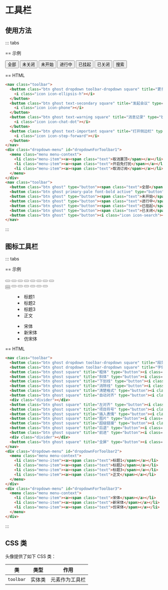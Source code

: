 # 工具栏

## 使用方法

::: tabs

== 示例

<Example class="col gap-2">
  <nav class="toolbar">
    <button class="btn ghost" type="button"><span class="text">全部</span></button>
    <button class="btn primary-pale font-bold" type="button"><span class="text">未关闭</span></button>
    <button class="btn ghost" type="button"><span class="text">未开始</span></button>
    <button class="btn ghost" type="button"><span class="text">进行中</span></button>
    <button class="btn ghost" type="button"><span class="text">已挂起</span></button>
    <button class="btn ghost" type="button"><span class="text">已关闭</span></button>
    <button class="btn ghost" type="button"><i class="icon icon-search"></i><span class="text">搜索</span></button>
  </nav>
</Example>

== HTML

```html
<nav class="toolbar">
  <button class="btn ghost dropdown toolbar-dropdown square" title="更多" type="button" data-toggle="dropdown" href="#dropdownForToolbar1">
    <i class="icon icon-ellipsis-h"></i>
  </button>
  <button class="btn ghost text-secondary square" title="发起会议" type="button">
    <i class="icon icon-phone"></i>
  </button>
  <button class="btn ghost text-warning square" title="消息记录" type="button">
    <i class="icon icon-chat-dot"></i>
  </button>
  <button class="btn ghost text-important square" title="打开侧边栏" type="button">
    <i class="icon icon-step-forward"></i>
  </button>
</nav>
<div class="dropdown-menu" id="dropdownForToolbar1">
  <menu class="menu menu-context">
    <li class="menu-item"><a><span class="text">取消置顶</span></a></li>
    <li class="menu-item"><a><span class="text">开启免打扰</span></a></li>
    <li class="menu-item"><a><span class="text">取消订阅</span></a></li>
  </menu>
</div>
<nav class="toolbar">
  <button class="btn ghost" type="button"><span class="text">全部</span></button>
  <button class="btn ghost primary-pale font-bold active" type="button"><span class="text">未关闭</span></button>
  <button class="btn ghost" type="button"><span class="text">未开始</span></button>
  <button class="btn ghost" type="button"><span class="text">进行中</span></button>
  <button class="btn ghost" type="button"><span class="text">已挂起</span></button>
  <button class="btn ghost" type="button"><span class="text">已关闭</span></button>
  <button class="btn ghost" type="button"><i class="icon icon-search"></i><span class="text">搜索</span></button>
</nav>
```

:::

## 图标工具栏

::: tabs

== 示例

<Example>
  <nav class="toolbar">
    <button class="btn ghost dropdown toolbar-dropdown square" title="段落" type="button" data-toggle="dropdown" href="#dropdownForToolbar2"><i class="icon icon-header"></i><span class="caret-down"></span></button>
    <button class="btn ghost dropdown toolbar-dropdown square" title="字体" type="button" data-toggle="dropdown" href="#dropdownForToolbar3"><i class="icon icon-font"></i><span class="caret-down"></span></button>
    <button class="btn ghost square" title="粗体" type="button"><i class="icon icon-bold"></i></button>
    <button class="btn ghost square" title="斜体" type="button"><i class="icon icon-italic"></i></button>
    <button class="btn ghost square" title="下划线" type="button"><i class="icon icon-underline"></i></button>
    <button class="btn ghost square" title="消除线" type="button"><i class="icon icon-strikethrough"></i></button>
    <button class="btn ghost square" title="清楚格式" type="button"><i class="icon icon-eraser"></i></button>
    <button class="btn ghost square" title="自动对齐" type="button"><i class="icon icon-align-justify"></i></button>
    <div class="divider"></div>
    <button class="btn ghost square" title="左对齐" type="button"><i class="icon icon-align-left"></i></button>
    <button class="btn ghost square" title="项目符号" type="button"><i class="icon icon-list"></i></button>
    <button class="btn ghost square" title="插入表情" type="button"><i class="icon icon-smile"></i></button>
    <button class="btn ghost square" title="图片" type="button"><i class="icon icon-picture"></i></button>
    <button class="btn ghost square" title="超级链接" type="button"><i class="icon icon-link"></i></button>
    <button class="btn ghost square" title="后退" type="button"><i class="icon icon-reply"></i></button>
    <button class="btn ghost square" title="前进" type="button"><i class="icon icon-share-alt"></i></button>
    <div class="divider"></div>
    <button class="btn ghost square" title="全屏" type="button"><i class="icon icon-resize"></i></button>
  </nav>
  <div class="dropdown-menu" id="dropdownForToolbar2">
    <menu class="menu menu-context">
      <li class="menu-item"><a><span class="text">标题1</span></a></li>
      <li class="menu-item"><a><span class="text">标题2</span></a></li>
      <li class="menu-item"><a><span class="text">标题3</span></a></li>
      <li class="menu-item"><a><span class="text">正文</span></a></li>
    </menu>
  </div>
  <div class="dropdown-menu" id="dropdownForToolbar3">
    <menu class="menu menu-context">
      <li class="menu-item"><a><span class="text">宋体</span></a></li>
      <li class="menu-item"><a><span class="text">新宋体</span></a></li>
      <li class="menu-item"><a><span class="text">仿宋体</span></a></li>
    </menu>
  </div>
</Example>

== HTML

```html
<nav class="toolbar">
  <button class="btn ghost dropdown toolbar-dropdown square" title="段落" type="button" data-toggle="dropdown" href="#dropdownForToolbar2"><i class="icon icon-header"></i><span class="caret-down"></span></button>
  <button class="btn ghost dropdown toolbar-dropdown square" title="字体" type="button" data-toggle="dropdown" href="#dropdownForToolbar3"><i class="icon icon-font"></i><span class="caret-down"></span></button>
  <button class="btn ghost square" title="粗体" type="button"><i class="icon icon-bold"></i></button>
  <button class="btn ghost square" title="斜体" type="button"><i class="icon icon-italic"></i></button>
  <button class="btn ghost square" title="下划线" type="button"><i class="icon icon-underline"></i></button>
  <button class="btn ghost square" title="消除线" type="button"><i class="icon icon-strikethrough"></i></button>
  <button class="btn ghost square" title="清楚格式" type="button"><i class="icon icon-eraser"></i></button>
  <button class="btn ghost square" title="自动对齐" type="button"><i class="icon icon-align-justify"></i></button>
  <div class="divider"></div>
  <button class="btn ghost square" title="左对齐" type="button"><i class="icon icon-align-left"></i></button>
  <button class="btn ghost square" title="项目符号" type="button"><i class="icon icon-list"></i></button>
  <button class="btn ghost square" title="插入表情" type="button"><i class="icon icon-smile"></i></button>
  <button class="btn ghost square" title="图片" type="button"><i class="icon icon-picture"></i></button>
  <button class="btn ghost square" title="超级链接" type="button"><i class="icon icon-link"></i></button>
  <button class="btn ghost square" title="后退" type="button"><i class="icon icon-reply"></i></button>
  <button class="btn ghost square" title="前进" type="button"><i class="icon icon-share-alt"></i></button>
  <div class="divider"></div>
  <button class="btn ghost square" title="全屏" type="button"><i class="icon icon-resize"></i></button>
</nav>
<div class="dropdown-menu" id="dropdownForToolbar2">
  <menu class="menu menu-context">
    <li class="menu-item"><a><span class="text">标题1</span></a></li>
    <li class="menu-item"><a><span class="text">标题2</span></a></li>
    <li class="menu-item"><a><span class="text">标题3</span></a></li>
    <li class="menu-item"><a><span class="text">正文</span></a></li>
  </menu>
</div>
<div class="dropdown-menu" id="dropdownForToolbar3">
  <menu class="menu menu-context">
    <li class="menu-item"><a><span class="text">宋体</span></a></li>
    <li class="menu-item"><a><span class="text">新宋体</span></a></li>
    <li class="menu-item"><a><span class="text">仿宋体</span></a></li>
  </menu>
</div>
```

:::

## CSS 类

头像提供了如下 CSS 类：

| 类        | 类型           | 作用  |
| ------------- |:-------------:| ----- |
| `toolbar`      | 实体类 | 元素作为工具栏 |
